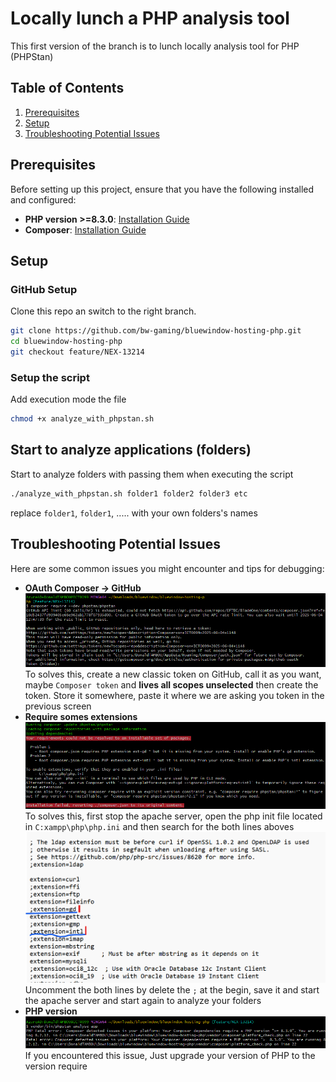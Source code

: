 # Locally lunch a PHP analysis tool
This first version of the branch is to lunch locally analysis tool for PHP (PHPStan)
## Table of Contents
1. [Prerequisites](#prerequisites)
2. [Setup](#setup)
3. [Troubleshooting Potential Issues](#troubleshooting-potential-issues)

## Prerequisites

Before setting up this project, ensure that you have the following installed and configured:

* **PHP version >=8.3.0**: [Installation Guide](https://www.php.net/downloads.php)
* **Composer**: [Installation Guide](https://getcomposer.org/download/)

## Setup
### GitHub Setup
Clone this repo an switch to the right branch.
```bash
git clone https://github.com/bw-gaming/bluewindow-hosting-php.git
cd bluewindow-hosting-php
git checkout feature/NEX-13214
```
### Setup the script
Add execution mode the file
```bash
chmod +x analyze_with_phpstan.sh
```
## Start to analyze applications (folders)
Start to analyze folders with passing them when executing the script
```bash
./analyze_with_phpstan.sh folder1 folder2 folder3 etc
```
replace `folder1`, `folder1`, ..... with your own folders's names


## Troubleshooting Potential Issues

Here are some common issues you might encounter and tips for debugging:
 * **OAuth Composer -> GitHub**
  ![OAth GitHub issue](./image/issue1_about_token_oauth.png)
 To solves this, create a new classic token on GitHub, call it as you want, maybe `Composer token` and **lives all scopes unselected** then create the token. Store it somewhere, paste it where we are asking you token in the previous screen
 * **Require somes extensions**
  ![OAth GitHub issue](./image/issue_2_requires_version_of_thoses_extension_version.png)
 To solves this, first stop the apache server, open the php init file located in `C:xampp\php\php.ini` and then search for the both lines aboves
  ![OAth GitHub issue](./image/second_solution_of_issue_2_uncoment.png)
 Uncomment the both lines by delete the `;` at the begin, save it and start the apache server and start again to analyze your folders
 * **PHP version**
  ![OAth GitHub issue](./image/issue3_version_platform_vs_php_version.png)
 If you encountered this issue, Just upgrade your version of PHP to the version require
